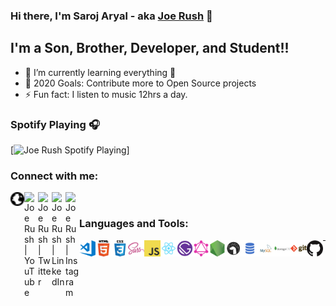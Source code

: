### Hi there, I'm Saroj Aryal - aka [Joe Rush][website] 👋

## I'm a Son, Brother, Developer, and Student!!

- 🌱 I’m currently learning everything 🤣
- 🥅 2020 Goals: Contribute more to Open Source projects
- ⚡ Fun fact: I listen to music 12hrs a day.

### Spotify Playing 🎧

[<img src="https://now-playing-codestackr.vercel.app/api/spotify-playing" alt="Joe Rush Spotify Playing" width="350" />]

### Connect with me:

[<img align="left" alt="sarojaryal.com.np" width="22px" src="https://raw.githubusercontent.com/iconic/open-iconic/master/svg/globe.svg" />][website]
[<img align="left" alt="Joe Rush | YouTube" width="22px" src="https://cdn.jsdelivr.net/npm/simple-icons@v3/icons/youtube.svg" />][youtube]
[<img align="left" alt="Joe Rush | Twitter" width="22px" src="https://cdn.jsdelivr.net/npm/simple-icons@v3/icons/twitter.svg" />][twitter]
[<img align="left" alt="Joe Rush | LinkedIn" width="22px" src="https://cdn.jsdelivr.net/npm/simple-icons@v3/icons/linkedin.svg" />][linkedin]
[<img align="left" alt="Joe Rush | Instagram" width="22px" src="https://cdn.jsdelivr.net/npm/simple-icons@v3/icons/instagram.svg" />][instagram]

<br />

### Languages and Tools:
<img align="left" alt="Visual Studio Code" width="26px" src="https://raw.githubusercontent.com/github/explore/80688e429a7d4ef2fca1e82350fe8e3517d3494d/topics/visual-studio-code/visual-studio-code.png" />
<img align="left" alt="HTML5" width="26px" src="https://raw.githubusercontent.com/github/explore/80688e429a7d4ef2fca1e82350fe8e3517d3494d/topics/html/html.png" />
<img align="left" alt="CSS3" width="26px" src="https://raw.githubusercontent.com/github/explore/80688e429a7d4ef2fca1e82350fe8e3517d3494d/topics/css/css.png" />
<img align="left" alt="Sass" width="26px" src="https://raw.githubusercontent.com/github/explore/80688e429a7d4ef2fca1e82350fe8e3517d3494d/topics/sass/sass.png" />
<img align="left" alt="JavaScript" width="26px" src="https://raw.githubusercontent.com/github/explore/80688e429a7d4ef2fca1e82350fe8e3517d3494d/topics/javascript/javascript.png" />
<img align="left" alt="React" width="26px" src="https://raw.githubusercontent.com/github/explore/80688e429a7d4ef2fca1e82350fe8e3517d3494d/topics/react/react.png" />
<img align="left" alt="Gatsby" width="26px" src="https://raw.githubusercontent.com/github/explore/e94815998e4e0713912fed477a1f346ec04c3da2/topics/gatsby/gatsby.png" />
<img align="left" alt="GraphQL" width="26px" src="https://raw.githubusercontent.com/github/explore/80688e429a7d4ef2fca1e82350fe8e3517d3494d/topics/graphql/graphql.png" />
<img align="left" alt="Node.js" width="26px" src="https://raw.githubusercontent.com/github/explore/80688e429a7d4ef2fca1e82350fe8e3517d3494d/topics/nodejs/nodejs.png" />
<img align="left" alt="Deno" width="26px" src="https://raw.githubusercontent.com/github/explore/361e2821e2dea67711cde99c9c40ed357061cf27/topics/deno/deno.png" />
<img align="left" alt="SQL" width="26px" src="https://raw.githubusercontent.com/github/explore/80688e429a7d4ef2fca1e82350fe8e3517d3494d/topics/sql/sql.png" />
<img align="left" alt="MySQL" width="26px" src="https://raw.githubusercontent.com/github/explore/80688e429a7d4ef2fca1e82350fe8e3517d3494d/topics/mysql/mysql.png" />
<img align="left" alt="MongoDB" width="26px" src="https://raw.githubusercontent.com/github/explore/80688e429a7d4ef2fca1e82350fe8e3517d3494d/topics/mongodb/mongodb.png" />
<img align="left" alt="Git" width="26px" src="https://raw.githubusercontent.com/github/explore/80688e429a7d4ef2fca1e82350fe8e3517d3494d/topics/git/git.png" />
<img align="left" alt="GitHub" width="26px" src="https://raw.githubusercontent.com/github/explore/78df643247d429f6cc873026c0622819ad797942/topics/github/github.png" />

---

[website]: http://sarojaryal.com.np/
[twitter]: https://twitter.com/IamSJ17
[youtube]: https://youtube.com/SJJoerush
[instagram]: https://instagram.com/j0erush
[linkedin]: https://www.linkedin.com/in/saroj-aryal-1b1561183/

